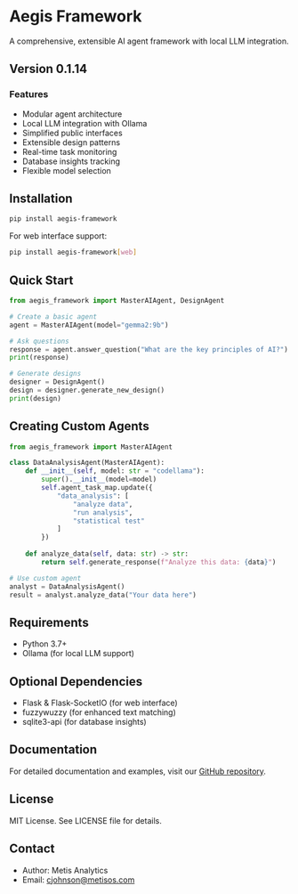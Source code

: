 # Aegis Framework

A comprehensive, extensible AI agent framework with local LLM integration.

## Version 0.1.14

### Features

- Modular agent architecture
- Local LLM integration with Ollama
- Simplified public interfaces
- Extensible design patterns
- Real-time task monitoring
- Database insights tracking
- Flexible model selection

## Installation

```bash
pip install aegis-framework
```

For web interface support:
```bash
pip install aegis-framework[web]
```

## Quick Start

```python
from aegis_framework import MasterAIAgent, DesignAgent

# Create a basic agent
agent = MasterAIAgent(model="gemma2:9b")

# Ask questions
response = agent.answer_question("What are the key principles of AI?")
print(response)

# Generate designs
designer = DesignAgent()
design = designer.generate_new_design()
print(design)
```

## Creating Custom Agents

```python
from aegis_framework import MasterAIAgent

class DataAnalysisAgent(MasterAIAgent):
    def __init__(self, model: str = "codellama"):
        super().__init__(model=model)
        self.agent_task_map.update({
            "data_analysis": [
                "analyze data",
                "run analysis",
                "statistical test"
            ]
        })
    
    def analyze_data(self, data: str) -> str:
        return self.generate_response(f"Analyze this data: {data}")

# Use custom agent
analyst = DataAnalysisAgent()
result = analyst.analyze_data("Your data here")
```

## Requirements

- Python 3.7+
- Ollama (for local LLM support)

## Optional Dependencies

- Flask & Flask-SocketIO (for web interface)
- fuzzywuzzy (for enhanced text matching)
- sqlite3-api (for database insights)

## Documentation

For detailed documentation and examples, visit our [GitHub repository](https://github.com/metisos/aegis-framework).

## License

MIT License. See LICENSE file for details.

## Contact

- Author: Metis Analytics
- Email: cjohnson@metisos.com